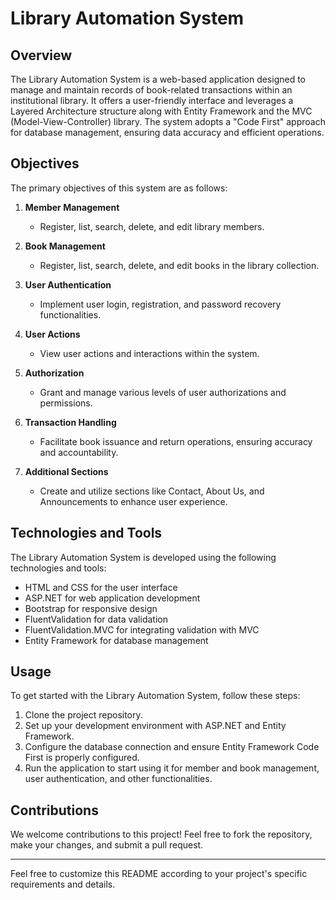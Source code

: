 # Library Automation System

## Overview

The Library Automation System is a web-based application designed to manage and maintain records of book-related transactions within an institutional library. It offers a user-friendly interface and leverages a Layered Architecture structure along with Entity Framework and the MVC (Model-View-Controller) library. The system adopts a "Code First" approach for database management, ensuring data accuracy and efficient operations.

## Objectives

The primary objectives of this system are as follows:

1. **Member Management**
   - Register, list, search, delete, and edit library members.
   
2. **Book Management**
   - Register, list, search, delete, and edit books in the library collection.

3. **User Authentication**
   - Implement user login, registration, and password recovery functionalities.

4. **User Actions**
   - View user actions and interactions within the system.

5. **Authorization**
   - Grant and manage various levels of user authorizations and permissions.

6. **Transaction Handling**
   - Facilitate book issuance and return operations, ensuring accuracy and accountability.

7. **Additional Sections**
   - Create and utilize sections like Contact, About Us, and Announcements to enhance user experience.

## Technologies and Tools

The Library Automation System is developed using the following technologies and tools:

- HTML and CSS for the user interface
- ASP.NET for web application development
- Bootstrap for responsive design
- FluentValidation for data validation
- FluentValidation.MVC for integrating validation with MVC
- Entity Framework for database management

## Usage

To get started with the Library Automation System, follow these steps:

1. Clone the project repository.
2. Set up your development environment with ASP.NET and Entity Framework.
3. Configure the database connection and ensure Entity Framework Code First is properly configured.
4. Run the application to start using it for member and book management, user authentication, and other functionalities.

## Contributions

We welcome contributions to this project! Feel free to fork the repository, make your changes, and submit a pull request.

---

Feel free to customize this README according to your project's specific requirements and details.

